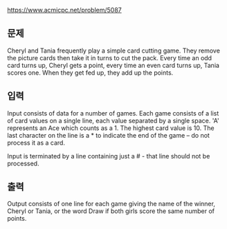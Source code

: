 https://www.acmicpc.net/problem/5087

## 문제
Cheryl and Tania frequently play a simple card cutting game. They remove the picture cards then take it in turns to cut the pack. Every time an odd card turns up, Cheryl gets a point, every time an even card turns up, Tania scores one. When they get fed up, they add up the points.

## 입력
Input consists of data for a number of games. Each game consists of a list of card values on a single line, each value separated by a single space. 'A' represents an Ace which counts as a 1. The highest card value is 10. The last character on the line is a * to indicate the end of the game – do not process it as a card.

Input is terminated by a line containing just a # - that line should not be processed.

## 출력
Output consists of one line for each game giving the name of the winner, Cheryl or Tania, or the word Draw if both girls score the same number of points.
